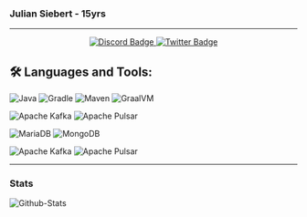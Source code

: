 ### Julian Siebert - 15yrs

---
<div id="badges" align="center">
  <a href="https://discordapp.com/users/652574214729236490">
    <img src="https://img.shields.io/badge/Discord-gray?style=for-the-badge&logo=discord&logoColor=white" alt="Discord Badge"/>
  </a>
  <a href="https://twitter.com/verklicktl">
    <img src="https://img.shields.io/badge/Twitter-blue?style=for-the-badge&logo=twitter&logoColor=white" alt="Twitter Badge"/>
  </a>
</div>

## 🛠️ Languages and Tools:
![Java](https://img.shields.io/badge/java-%23c39054.svg?style=for-the-badge&logo=java&logoColor=white)
![Gradle](https://img.shields.io/badge/gradle-%23794d65.svg?style=for-the-badge&logo=gradle&logoColor=white)
![Maven](https://img.shields.io/badge/maven-%23c2cfda.svg?style=for-the-badge&logo=apachemaven&logoColor=black)
![GraalVM](https://img.shields.io/badge/graalvm-%232e69ba.svg?style=for-the-badge&logoColor=white)

![Apache Kafka](https://img.shields.io/badge/apache%20kafka-%23ecbd2c.svg?style=for-the-badge&logo=apachekafka&logoColor=white)
![Apache Pulsar](https://img.shields.io/badge/apache%20pulsar-%2360a8d8.svg?style=for-the-badge&logo=apachepulsar&logoColor=white)

![MariaDB](https://img.shields.io/badge/mariadb-%232e69ba.svg?style=for-the-badge&logo=mariadb&logoColor=white)
![MongoDB](https://img.shields.io/badge/mongodb-%2376a633.svg?style=for-the-badge&logo=mongodb&logoColor=white)

![Apache Kafka](https://img.shields.io/badge/apache%20kafka-%23794d65.svg?style=for-the-badge&logo=apachekafka&logoColor=white)
![Apache Pulsar](https://img.shields.io/badge/apache%20pulsar-%2360a8d8.svg?style=for-the-badge&logo=apachepulsar&logoColor=white)

---
### Stats

![Github-Stats](https://github-readme-stats.vercel.app/api?username=julian-siebert&show_icons=true&theme=dracula)
